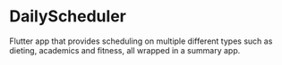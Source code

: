 # DailyScheduler
Flutter app that provides scheduling on multiple different types such as dieting, academics and fitness, all wrapped in a summary app.
